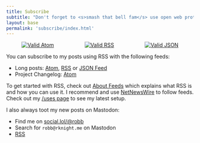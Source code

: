 ```yaml
---
title: Subscribe
subtitle: "Don't forget to <s>smash that bell fam</s> use open web protocols to get the latest updates"
layout: base
permalink: 'subscribe/index.html'
---
```


<div style="display: flex; align-items: center; justify-content: space-around;">
    <a href="/subscribe/posts/atom.xml"><img src="/assets/img/buttons/valid-atom.png" alt="Valid Atom"></a>
    <a href="/subscribe/posts/rss.xml"><img src="/assets/img/buttons/valid-rss.png" alt="Valid RSS"></a>
    <a href="/subscribe/posts/feed.json"><img src="/assets/img/buttons/valid-json.png" alt="Valid JSON"></a>
</div>

You can subscribe to my posts using RSS with the following feeds:

- Long posts: [Atom](/subscribe/posts/atom.xml), [RSS](/subscribe/posts/rss.xml) or [JSON Feed](/subscribe/posts/feed.json) 
- Project Changelog: [Atom](/subscribe/changelog/atom.xml)

To get started with RSS, check out [About Feeds](https://aboutfeeds.com) which explains what RSS is and how you can use it. I recommend and use [NetNewsWire](https://netnewswire.com/) to follow feeds. Check out my [/uses page](/uses) to see my latest setup.

I also always toot my new posts on Mastodon:

- Find me on [social.lol/@robb](https://social.lol/@robb)
- Search for `robb@rknight.me` on Mastodon
- [RSS](https://social.lol/@robb.rss)

